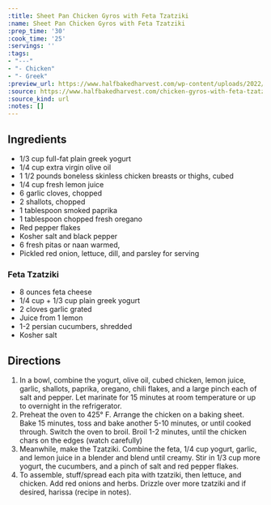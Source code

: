 ```yaml
---
:title: Sheet Pan Chicken Gyros with Feta Tzatziki
:name: Sheet Pan Chicken Gyros with Feta Tzatziki
:prep_time: '30'
:cook_time: '25'
:servings: ''
:tags:
- "---"
- "- Chicken"
- "- Greek"
:preview_url: https://www.halfbakedharvest.com/wp-content/uploads/2022/02/Quick-Sheet-Pan-Chicken-Gyros-with-Feta-Tzatziki-5.jpg
:source: https://www.halfbakedharvest.com/chicken-gyros-with-feta-tzatziki/
:source_kind: url
:notes: []
---
```


## Ingredients
- 1/3 cup full-fat plain greek yogurt
- 1/4 cup extra virgin olive oil
- 1 1/2 pounds boneless skinless chicken breasts or thighs, cubed
- 1/4 cup fresh lemon juice
- 6  garlic cloves, chopped
- 2  shallots, chopped
- 1 tablespoon smoked paprika
- 1 tablespoon chopped fresh oregano
- Red pepper flakes
- Kosher salt and black pepper
- 6  fresh pitas or naan warmed,
- Pickled red onion, lettuce, dill, and parsley for serving

### Feta Tzatziki
- 8 ounces feta cheese
- 1/4 cup + 1/3 cup plain greek yogurt
- 2 cloves garlic grated
- Juice from 1 lemon
- 1-2  persian cucumbers, shredded
- Kosher salt


## Directions
1. In a bowl, combine the yogurt, olive oil, cubed chicken, lemon juice, garlic, shallots, paprika, oregano, chili flakes, and a large pinch each of salt and pepper. Let marinate for 15 minutes at room temperature or up to overnight in the refrigerator.
2. Preheat the oven to 425° F. Arrange the chicken on a baking sheet. Bake 15 minutes, toss and bake another 5-10 minutes, or until cooked through. Switch the oven to broil. Broil 1-2 minutes, until the chicken chars on the edges (watch carefully)
3. Meanwhile, make the Tzatziki. Combine the feta, 1/4 cup yogurt, garlic, and lemon juice in a blender and blend until creamy. Stir in 1/3 cup more yogurt, the cucumbers, and a pinch of salt and red pepper flakes.
4. To assemble, stuff/spread each pita with tzatziki, then lettuce, and chicken. Add red onions and herbs. Drizzle over more tzatziki and if desired, harissa (recipe in notes).
